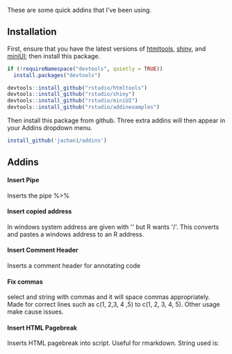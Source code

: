 These are some quick addins that I've been using.

Installation
------------
  
First, ensure that you have the latest versions of
[htmltools](https://github.com/rstudio/htmltools),
[shiny](https://github.com/rstudio/shiny), and
[miniUI](https://github.com/rstudio/miniUI);
then install this package.

```r
if (!requireNamespace("devtools", quietly = TRUE))
  install.packages("devtools")

devtools::install_github("rstudio/htmltools")
devtools::install_github("rstudio/shiny")
devtools::install_github("rstudio/miniUI")
devtools::install_github("rstudio/addinexamples")
```

Then install this package from github. Three extra addins will then appear in your Addins dropdown menu. 

```r
install_github('jachan1/addins')
```

Addins
-----------------

#### Insert Pipe
Inserts the pipe %>% 

#### Insert copied address
In windows system address are given with '\' but R wants '/'. This converts and pastes a windows address to an R address.

#### Insert Comment Header
Inserts a comment header for annotating code

#### Fix commas
select and string with commas and it will space commas appropriately. Made for correct lines such as c(1, 2,3,  4 ,5) to c(1, 2, 3, 4, 5). Other usage make cause issues.

#### Insert HTML Pagebreak
Inserts HTML pagebreak into script. Useful for rmarkdown. String used is: <p style="page-break-before: always">